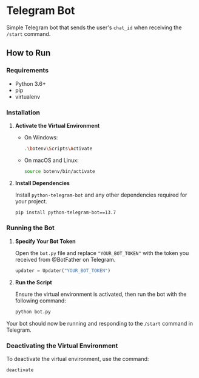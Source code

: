 # Telegram Bot

Simple Telegram bot that sends the user's `chat_id` when receiving the `/start` command.

## How to Run

### Requirements

- Python 3.6+
- pip
- virtualenv

### Installation


1. **Activate the Virtual Environment**

    - On Windows:

        ```sh
        .\botenv\Scripts\Activate
        ```

    - On macOS and Linux:

        ```sh
        source botenv/bin/activate
        ```

2. **Install Dependencies**

    Install `python-telegram-bot` and any other dependencies required for your project.

    ```sh
    pip install python-telegram-bot==13.7
    ```

### Running the Bot

1. **Specify Your Bot Token**

    Open the `bot.py` file and replace `"YOUR_BOT_TOKEN"` with the token you received from @BotFather on Telegram.

    ```python
    updater = Updater("YOUR_BOT_TOKEN")
    ```

2. **Run the Script**

    Ensure the virtual environment is activated, then run the bot with the following command:

    ```sh
    python bot.py
    ```

Your bot should now be running and responding to the `/start` command in Telegram.

### Deactivating the Virtual Environment

To deactivate the virtual environment, use the command:

```sh
deactivate

